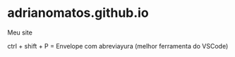 # adrianomatos.github.io
Meu site


ctrl + shift + P =  Envelope com abreviayura (melhor ferramenta do VSCode)
